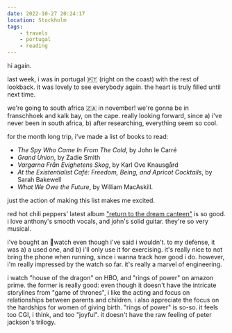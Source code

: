 ```yaml
---
date: 2022-10-27 20:24:17
location: Stockholm
tags:
    - travels
    - portugal
    - reading
---
```


hi again.

last week, i was in portugal 🇵🇹 (right on the coast) with the rest of lookback. it was lovely to see
everybody again. the heart is truly filled until next time.

we're going to south africa 🇿🇦 in november! we're gonna be in franschhoek and kalk bay, on the cape.
really looking forward, since a) i've never been in south africa, b) after researching, everything
seem so cool.

for the month long trip, i've made a list of books to read:

- _The Spy Who Came In From The Cold_, by John le Carré
- _Grand Union_, by Zadie Smith
- _Vargarna Från Evighetens Skog_, by Karl Ove Knausgård
- _At the Existentialist Café: Freedom, Being, and Apricot Cocktails_, by Sarah Bakewell
- _What We Owe the Future_, by William MacAskill.

just the action of making this list makes me excited.

red hot chili peppers' latest album
["return to the dream canteen"](https://open.spotify.com/album/0KJc9ksnoJJsdpQxV3z5i1?si=n5gq6c42Tpm54YKkAY9DlA)
is so good. i love anthony's smooth vocals, and john's solid guitar. they're so very musical.

i've bought an watch even though i've said i wouldn't. to my defense, it was a) a used one, and b)
i'll only use it for exercising. it's really nice to not bring the phone when running, since i wanna
track how good i do. however, i'm really impressed by the watch so far. it's really a marvel of
engineering.

i watch "house of the dragon" on HBO, and "rings of power" on amazon prime. the former is really
good: even though it doesn't have the intricate storylines from "game of thrones", i like the acting
and focus on relationships between parents and children. i also appreciate the focus on the
hardships for women of giving birth. "rings of power" is so-so. it feels too CGI, i think, and too
"joyful". it doesn't have the raw feeling of peter jackson's trilogy.
